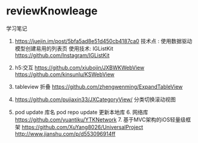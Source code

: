 # reviewKnowleage
学习笔记

1. https://juejin.im/post/5bfa5ad8e51d450cb4187ca0
技术点 : 使用数据驱动模型创建易用的列表页
使用技术: IGListKit
        https://github.com/Instagram/IGListKit

2. h5:交互 https://github.com/xiubojin/JXBWKWebView
                 https://github.com/kinsunlu/KSWebView
                 
3. tableview 折叠 https://github.com/zhengwenming/ExpandTableView

4. https://github.com/pujiaxin33/JXCategoryView/ 分类切换滚动视图

5. pod update 库名
   pod repo update 更新本地库
   6. 网络库  https://github.com/yuantiku/YTKNetwork
   7.  基于MVC架构的iOS轻量级框架
   https://github.com/XuYang8026/UniversalProject
   http://www.jianshu.com/p/d553096914ff 
   
   
